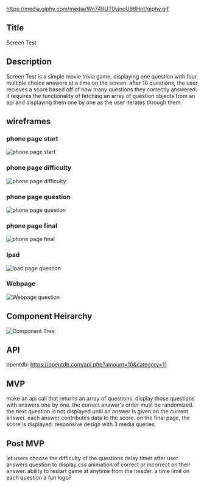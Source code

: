 https://media.giphy.com/media/Wn74RUT0vjnoU98Hnt/giphy.gif

## Title

Screen Test

## Description

Screen Test is a simple movie trivia game, displaying one question with four multiple choice answers at a time on the screen. after 10 questions, the user recieves a score based off of how many questions they correctly answered. it requires the functionality of fetching an array of question objects from an api and displaying them one by one as the user iterates through them.

## wireframes
### phone page start
![phone page start](src/wireframes/Phone-page1.png)
### phone page difficulty
![phone page difficulty](src/wireframes/Phone-page-difficulty.png)
### phone page question
![phone page question](src/wireframes/Phone-page-question.png)
### phone page final
![phone page final](src/wireframes/Phone-page-final.png)
### Ipad 
![Ipad page question](src/wireframes/Ipad-question.png)
### Webpage
![Webpage question](src/wireframes/Web-page-question.png)



## Component Heirarchy

![Component Tree](src/wireframes/Component-Tree.png)

## API
opentdb: https://opentdb.com/api.php?amount=10&category=11


## MVP
make an api call that returns an array of questions.
display those questions with answers one by one. the correct answer's order must be randomized. the next question is not displayed until an answer is given on the current answer. each answer contributes data to the score. on the final page, the score is displayed.
responsive design with 3 media queries


## Post MVP

let users choose the difficulty of the questions
delay timer after user answers question to display css animation of correct or incorrect on their answer.
ability to restart game at anytime from the header.
a time limit on each question
a fun logo?

